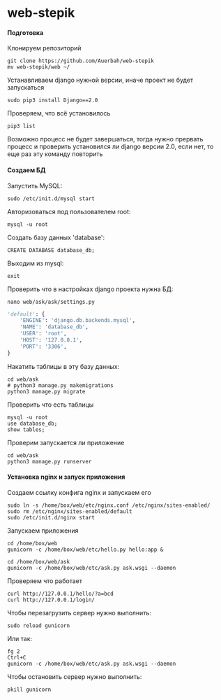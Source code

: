 ﻿# web-stepik

#### Подготовка
Клонируем репозиторий
```
git clone https://github.com/Auerbah/web-stepik
mv web-stepik/web ~/
```
Устанавливаем django нужной версии, иначе проект не будет запускаться
```
sudo pip3 install Django==2.0
```
Проверяем, что всё установилось
```
pip3 list
```
Возможно процесс не будет завершаться, тогда нужно прервать процесс и проверить установился ли django версии 2.0,
если нет, то еще раз эту команду повторить

#### Создаем БД
Запустить MySQL:
```
sudo /etc/init.d/mysql start
```
Авторизоваться под пользователем root:
```
mysql -u root
```
Создать базу данных 'database':
```
CREATE DATABASE database_db;
```
Выходим из mysql:
```
exit
```
Проверить что в настройках django проекта нужна БД:
```
nano web/ask/ask/settings.py
``` 
```python
'default': {
    'ENGINE': 'django.db.backends.mysql',
    'NAME': 'database_db',
    'USER': 'root',
    'HOST': '127.0.0.1',
    'PORT': '3306',
}
```
Накатить таблицы в эту базу данных:
```
cd web/ask
# python3 manage.py makemigrations
python3 manage.py migrate
```
Проверить что есть таблицы
```
mysql -u root
use database_db;
show tables;
```
Проверим запускается ли приложение
```
cd web/ask
python3 manage.py runserver
```
#### Установка nginx и запуск приложения
Создаем ссылку конфига nginx и запускаем его
```
sudo ln -s /home/box/web/etc/nginx.conf /etc/nginx/sites-enabled/
sudo rm /etc/nginx/sites-enabled/default
sudo /etc/init.d/nginx start
```
Запускаем приложения
```
cd /home/box/web
gunicorn -c /home/box/web/etc/hello.py hello:app &

cd /home/box/web/ask
gunicorn -c /home/box/web/etc/ask.py ask.wsgi --daemon
```
Проверяем что работает
```
curl http://127.0.0.1/hello/?a=bcd
curl http://127.0.0.1/login/
```
Чтобы перезагрузить сервер нужно выполнить:
```
sudo reload gunicorn
```
Или так:
```
fg 2
Ctrl+C
gunicorn -c /home/box/web/etc/ask.py ask.wsgi --daemon
```
Чтобы остановить сервер нужно выполнить:
```
pkill gunicorn
```
